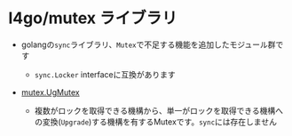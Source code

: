 l4go/mutex ライブラリ
===

* golangの`sync`ライブラリ、`Mutex`で不足する機能を追加したモジュール群です
	* `sync.Locker` interfaceに互換があります

* [mutex.UgMutex](./UgMutex.md)
	* 複数がロックを取得できる機構から、単一がロックを取得できる機構への変換(`Upgrade`)する機構を有するMutexです。`sync`には存在しません
